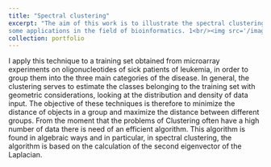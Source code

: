 ```yaml
---
title: "Spectral clustering"
excerpt: "The aim of this work is to illustrate the spectral clustering and to see
some applications in the field of bioinformatics. 1<br/><img src='/images/clusters.png'>"
collection: portfolio
---
```


I apply this technique to a training set obtained from microarray experiments on oligonucleotides of sick patients of leukemia, in order to group them into the three main categories of the disease. In general, the clustering serves to estimate the classes belonging to the training set with geometric considerations, looking at the distribution and density of data input. The objective of these techniques is therefore to minimize the distance of objects in a group and maximize the distance between different groups. From the moment that the problems of Clustering often have a high number of data there is need of an efficient algorithm. This algorithm is found in algebraic ways and in particular, in spectral clustering, the algorithm is based on the calculation of the second eigenvector of the Laplacian.
